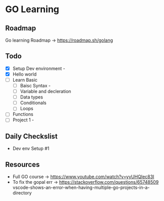 # GO Learning

## Roadmap

Go learning Roadmap -> https://roadmap.sh/golang

## Todo

- [x] Setup Dev environment -
- [x] Hello world
- [ ] Learn Basic
  - [ ] Baisc Syntax -
  - [ ] Variable and decleration
  - [ ] Data types
  - [ ] Conditionals
  - [ ] Loops
- [ ] Functions
- [ ] Project 1 -

## Daily Checkslist

- Dev env Setup #1

## Resources

- Full GO course -> https://www.youtube.com/watch?v=yyUHQIec83I
- To fix the gopal err -> https://stackoverflow.com/questions/65748509 vscode-shows-an-error-when-having-multiple-go-projects-in-a-directory
